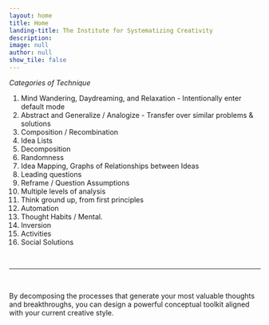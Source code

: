 ```yaml
---
layout: home
title: Home
landing-title: The Institute for Systematizing Creativity
description:
image: null
author: null
show_tile: false
---
```



_Categories of Technique_

1. Mind Wandering, Daydreaming, and Relaxation - Intentionally enter default mode
2. Abstract and Generalize / Analogize - Transfer over similar problems & solutions
3. Composition / Recombination
4. Idea Lists
5. Decomposition
6. Randomness
7. Idea Mapping, Graphs of Relationships between Ideas
8. Leading questions
9. Reframe / Question Assumptions
10. Multiple levels of analysis
11. Think ground up, from first principles
12. Automation
13. Thought Habits / Mental.
14. Inversion
15. Activities 
16. Social Solutions  
<br>

---
<br>


By decomposing the processes that generate your most valuable thoughts and breakthroughs, you can design a powerful conceptual toolkit aligned with your current creative style.
